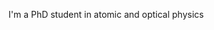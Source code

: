 I'm a PhD student in atomic and optical physics

<!---
alexpouliot/alexpouliot is a ✨ special ✨ repository because its `README.md` (this file) appears on your GitHub profile.
You can click the Preview link to take a look at your changes.
--->
